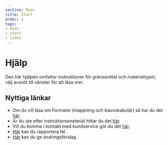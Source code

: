 ```yaml
---
section: Main
title: Start
order: 1
tags:
- main
- start
- index
---
```


# Hjälp

Den här hjälpen omfattar instruktioner för gränssnittet och materialtyper, välj avsnitt till vänster för att läsa mer.

## Nyttiga länkar

* Om du vill läsa om Formatet (mappning och basvokabulär) så har du det [här](https://id-qa.kb.se/).
* Är du ute efter instruktionsmaterial hittar du det [här](http://librisbloggen.kb.se/2017/10/31/sjalvstudier-infor-overgangen-till-nya-libris-och-xl/).
* Vill du komma i kontakt med kundservice gör du det [här](http://www.kb.se/libris/kontakta/).
* [Här](https://goo.gl/forms/3mL7jTlEpbU3BQM13) kan du rapportera fel.
* [Här](https://goo.gl/forms/dPxkhMqE10RvKQFE2) kan du ge ändringsförslag.


